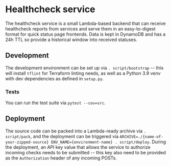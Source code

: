 # Healthcheck service

The healthcheck service is a small Lambda-based backend that can receive healthcheck reports from services and serve
them in an easy-to-digest format for quick status page frontends. Data is kept in DynamoDB and has a 24h TTL so provide
a historical window into received statuses.

## Development

The development environment can be set up via `. script/bootstrap` -- this will install `tflint` for Terraform linting
needs, as well as a Python 3.9 venv with dev dependencies as defined in `setup.py`.

### Tests

You can run the test suite via `pytest --cov=src`.

## Deployment

The source code can be packed into a Lambda-ready archive via `. script/pack`, and the deployment can be triggered via
`ARCHIVE=./{name-of-your-zipped-source} ENV_NAME={environment-name} . script/deploy`. During the deployment, an API key
value that allows the service to authorize incoming checks needs to be submitted -- this key also need to be provided as
the `Authorization` header of any incoming POSTs.
